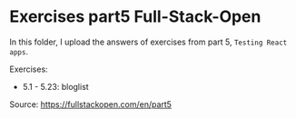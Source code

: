 # Exercises part5 Full-Stack-Open

In this folder, I upload the answers of exercises from part 5, `Testing React apps`.

Exercises:

- 5.1 - 5.23: bloglist 


Source: https://fullstackopen.com/en/part5
